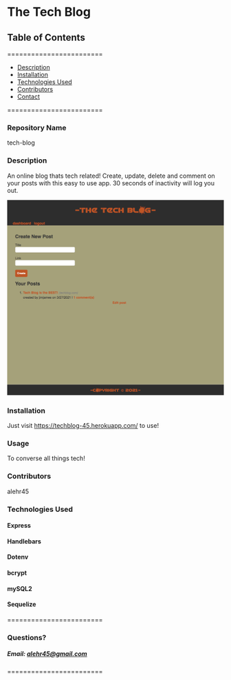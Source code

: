 
# The Tech Blog


## **Table of Contents**
========================
* [Description](#description)
* [Installation](#installation)
* [Technologies Used](#technologies-used)
* [Contributors](#contributors)
* [Contact](#questions)

========================

### **Repository Name**  
tech-blog

### **Description**  
An online blog thats tech related! 
Create, update, delete and comment on your posts with this easy to use app. 
30 seconds of inactivity will log you out.

![Alt text](/screenshot.png?raw=true "Optional Title")

### **Installation**  
Just visit https://techblog-45.herokuapp.com/ to use!

### **Usage**  
To converse all things tech!

### **Contributors**  
alehr45

### **Technologies Used**
#### Express
#### Handlebars
#### Dotenv
#### bcrypt
#### mySQL2 
#### Sequelize

========================

### Questions?
##### Email: alehr45@gmail.com

========================
